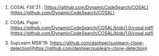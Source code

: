 1. COSAL FSE’21 : [https://github.com/DynamicCodeSearch/COSAL](https://github.com/DynamicCodeSearch/COSAL)
2. COSAL Paper : [https://github.com/DynamicCodeSearch/COSAL/blob/1.0/cosal.pdf](https://github.com/DynamicCodeSearch/COSAL/blob/1.0/cosal.pdf)

3. SupLearn MSR’19:  [https://github.com/danhper/suplearn-clone-detection](https://github.com/danhper/suplearn-clone-detection)
